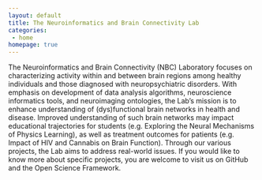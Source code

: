 ```yaml
---
layout: default
title: The Neuroinformatics and Brain Connectivity Lab
categories:
 - home
homepage: true
---
```

The Neuroinformatics and Brain Connectivity (NBC) Laboratory focuses on characterizing activity within and between brain regions among healthy individuals and those diagnosed with neuropsychiatric disorders. With emphasis on development of data analysis algorithms, neuroscience informatics tools, and neuroimaging ontologies, the Lab’s mission is to enhance understanding of (dys)functional brain networks in health and disease. Improved understanding of such brain networks may impact educational trajectories for students (e.g. Exploring the Neural Mechanisms of Physics Learning), as well as treatment outcomes for patients (e.g. Impact of HIV and Cannabis on Brain Function). Through our various projects, the Lab aims to address real-world issues. If you would like to know more about specific projects, you are welcome to visit us on GitHub and the Open Science Framework.
